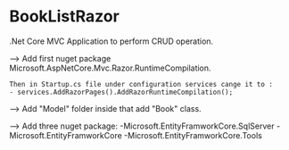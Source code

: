 # BookListRazor
.Net Core MVC Application to perform CRUD operation.

--> Add first nuget package Microsoft.AspNetCore.Mvc.Razor.RuntimeCompilation.
	
	Then in Startup.cs file under configuration services cange it to :
	- services.AddRazorPages().AddRazorRuntimeCompilation();
	
--> Add "Model" folder inside that add "Book" class. 

--> Add three nuget package:
	-Microsoft.EntityFramworkCore.SqlServer
	-Microsoft.EntityFramworkCore
	-Microsoft.EntityFramworkCore.Tools